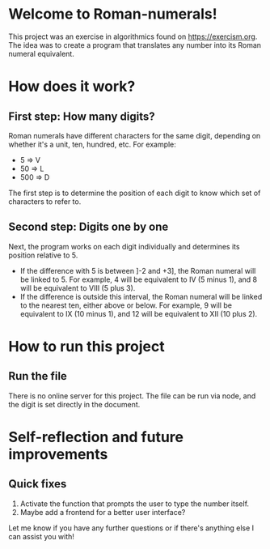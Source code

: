 # Welcome to Roman-numerals!

This project was an exercise in algorithmics found on https://exercism.org. The idea was to create a program that translates any number into its Roman numeral equivalent.

# How does it work?

## First step: How many digits?

Roman numerals have different characters for the same digit, depending on whether it's a unit, ten, hundred, etc. For example:

- 5 => V
- 50 => L
- 500 => D

The first step is to determine the position of each digit to know which set of characters to refer to.

## Second step: Digits one by one

Next, the program works on each digit individually and determines its position relative to 5.

- If the difference with 5 is between ]-2 and +3], the Roman numeral will be linked to 5. For example, 4 will be equivalent to IV (5 minus 1), and 8 will be equivalent to VIII (5 plus 3).
- If the difference is outside this interval, the Roman numeral will be linked to the nearest ten, either above or below. For example, 9 will be equivalent to IX (10 minus 1), and 12 will be equivalent to XII (10 plus 2).

# How to run this project

## Run the file

There is no online server for this project. The file can be run via node, and the digit is set directly in the document.

# Self-reflection and future improvements

## Quick fixes

1. Activate the function that prompts the user to type the number itself.
2. Maybe add a frontend for a better user interface?

Let me know if you have any further questions or if there's anything else I can assist you with!

